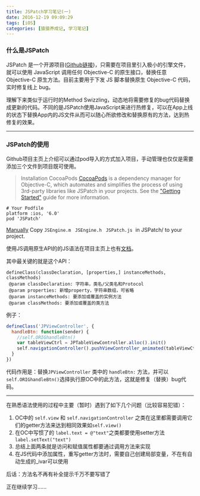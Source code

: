 ```yaml
---
title: JSPatch学习笔记(一)
date: 2016-12-19 09:09:29
tags: [iOS]
categories: [猿猿养成记, 学习笔记]
---
```



### 什么是JSPatch
JSPatch 是一个开源项目([Github链接](https://github.com/bang590/JSPatch))，只需要在项目里引入极小的引擎文件，就可以使用 JavaScript 调用任何 Objective-C 的原生接口，替换任意 Objective-C 原生方法。目前主要用于下发 JS 脚本替换原生 Objective-C 代码，实时修复线上 bug。

理解下来类似于运行时的Method Swizzling，动态地将需要修复的bug代码替换成更新的代码。不同的是JSPatch使用JavaScript来进行热修复，可以在App上线的状态下替换App内的JS文件从而可以随心所欲修改和替换原有的方法，达到热修复的效果。
<!-- more -->

----
### JSPatch的使用
Github项目主页上介绍可以通过pod导入的方式加入项目，手动管理也仅仅是需要添加三个文件到项目既可使用。


>Installation
CocoaPods
[CocoaPods](http://cocoapods.org/) is a dependency manager for Objective-C, which automates and simplifies the process of using 3rd-party libraries like JSPatch in your projects. See the ["Getting Started"](https://guides.cocoapods.org/using/getting-started.html) guide for more information.

```
# Your Podfile
platform :ios, '6.0'
pod 'JSPatch'
```

[Manually](https://github.com/bang590/JSPatch#manually)
Copy `JSEngine.m` ` JSEngine.h` ` JSPatch.js`  in JSPatch/ to your project.

使用JS调用原生API的的JS语法在项目主页上也有[文档](https://github.com/bang590/JSPatch/wiki)。

其中最关键的就是这个API：

``` 
defineClass(classDeclaration, [properties,] instanceMethods, classMethods)
 @param classDeclaration: 字符串，类名/父类名和Protocol
 @param properties: 新增property，字符串数组，可省略
 @param instanceMethods: 要添加或覆盖的实例方法
 @param classMethods: 要添加或覆盖的类方法

```
例子：


``` javascript
defineClass('JPViewController', {
  handleBtn: function(sender) {
    //self.ORIGhandleBtn()
    var tableViewCtrl = JPTableViewController.alloc().init()
    self.navigationController().pushViewController_animated(tableViewCtrl, YES)
  }
})
```

代码作用是：替换`JPViewController` 类中的 `handleBtn:` 方法，并可以`self.ORIGhandleBtn()`选择执行原OC中的此方法，这就是修复（替换）bug代码。

----
在熟悉语法使用的过程中主要（暂时）遇到了如下几个问题（比较容易犯错）：
1. OC中的 `self.view` 和 `self.navigationController` 之类在这里都需要调用它们的getter方法来达到相同效果如`self.view()`
2. 在OC中写惯了的 `label.text = @"text"`之类都要使用setter方法`label.setText("text")`
3. 总结上面两条就是访问和赋值属性都要通过调用方法来实现
4. 在JS代码中添加属性，重写getter方法时，需要自己创建局部变量，不在有自动生成的_ivar可以使用

后话：方法名不再有补全提示千万不要写错了

正在继续学习……


